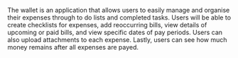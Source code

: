 The wallet is an application that allows users to easily manage and organise their expenses through to do lists and completed tasks. Users will be able to create checklists for expenses, add reoccurring bills, view details of upcoming or paid bills, and view specific dates of pay periods. Users can also upload attachments to each expense. Lastly, users can see how much money remains after all expenses are payed. 